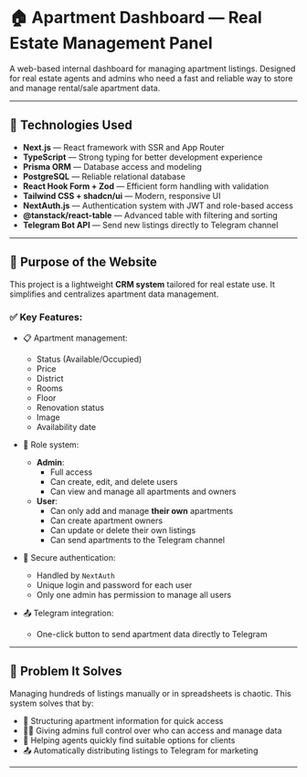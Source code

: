 # 🏠 Apartment Dashboard — Real Estate Management Panel

A web-based internal dashboard for managing apartment listings. Designed for real estate agents and admins who need a fast and reliable way to store and manage rental/sale apartment data.

---

## 🚀 Technologies Used

- **Next.js** — React framework with SSR and App Router
- **TypeScript** — Strong typing for better development experience
- **Prisma ORM** — Database access and modeling
- **PostgreSQL** — Reliable relational database
- **React Hook Form + Zod** — Efficient form handling with validation
- **Tailwind CSS + shadcn/ui** — Modern, responsive UI
- **NextAuth.js** — Authentication system with JWT and role-based access
- **@tanstack/react-table** — Advanced table with filtering and sorting
- **Telegram Bot API** — Send new listings directly to Telegram channel

---

## 🎯 Purpose of the Website

This project is a lightweight **CRM system** tailored for real estate use. It simplifies and centralizes apartment data management.

### ✅ Key Features:

- 📋 Apartment management:

  - Status (Available/Occupied)
  - Price
  - District
  - Rooms
  - Floor
  - Renovation status
  - Image
  - Availability date

- 👥 Role system:

  - **Admin**:
    - Full access
    - Can create, edit, and delete users
    - Can view and manage all apartments and owners
  - **User**:
    - Can only add and manage **their own** apartments
    - Can create apartment owners
    - Can update or delete their own listings
    - Can send apartments to the Telegram channel

- 🔐 Secure authentication:

  - Handled by `NextAuth`
  - Unique login and password for each user
  - Only one admin has permission to manage all users

- 📤 Telegram integration:
  - One-click button to send apartment data directly to Telegram

---

## 🧠 Problem It Solves

Managing hundreds of listings manually or in spreadsheets is chaotic. This system solves that by:

- 🧩 Structuring apartment information for quick access
- 👨‍💼 Giving admins full control over who can access and manage data
- 🏡 Helping agents quickly find suitable options for clients
- 📤 Automatically distributing listings to Telegram for marketing

---
